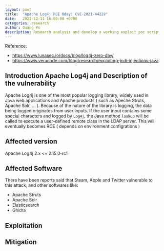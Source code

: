 ```yaml
---
layout: post
title:  "Apache Log4j RCE 0day: CVE-2021-44228"
date:   2021-12-11 16:00:00 +0700
categories: research
author: Quang Vo
description: Research analysis and develop a working exploit poc script 
---
```


Reference:
- https://www.lunasec.io/docs/blog/log4j-zero-day/
- https://www.veracode.com/blog/research/exploiting-jndi-injections-java


## Introduction Apache Log4j and Description of the vulnerability
Apache Log4j is one of the most popular logging library, widely used in Java web applications and Apache products ( such as Apeche Struts, Apache Solr, ... ).
Because of the nature of the library is logging, the data being logged originates from user inputs. If the user input contains some special characters and logged by `Log4j`, the Java method `lookup` will be called to execute a user-defined remote class in the LDAP server.
This will eventually becomes RCE ( depends on environment configrations ) 

## Affected version 

Apache Log4j 2.x <= 2.15.0-rc1

## Affected Software

There have been reports said that Steam, Apple and Twitter vulnerable to this attack, and other softwares like:
- Apache Struts
- Apache Solr
- Elasticsearch
- Ghidra

## Exploitation

## Mitigation


